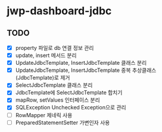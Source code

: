 # jwp-dashboard-jdbc

## TODO
- [x] property 파일로 db 연결 정보 관리
- [x] update, insert 메서드 분리 
- [x] UpdateJdbcTemplate, InsertJdbcTemplate 클래스 분리
- [x] UpdateJdbcTemplate, InsertJdbcTemplate 중복 추상클래스(JdbcTemplate)로 제거
- [x] SelectJdbcTemplate 클래스 분리
- [x] JdbcTemplate에 SelectJdbcTemplate 합치기
- [x] mapRow, setValues 인터페이스 분리 
- [x] SQLException Unchecked Exception으로 관리 
- [ ] RowMapper 제네릭 사용
- [ ] PreparedStatementSetter 가변인자 사용
